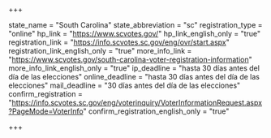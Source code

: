 +++

state_name = "South Carolina"
state_abbreviation = "sc"
registration_type = "online"
hp_link = "https://www.scvotes.gov/"
hp_link_english_only = "true"
registration_link = "https://info.scvotes.sc.gov/eng/ovr/start.aspx"
registration_link_english_only = "true"
more_info_link = "https://www.scvotes.gov/south-carolina-voter-registration-information"
more_info_link_english_only = "true"
ip_deadline = "hasta 30 días antes del día de las elecciones"
online_deadline = "hasta 30 días antes del día de las elecciones"
mail_deadline = "30 días antes del día de las elecciones"
confirm_registration = "https://info.scvotes.sc.gov/eng/voterinquiry/VoterInformationRequest.aspx?PageMode=VoterInfo"
confirm_registration_english_only = "true"

+++